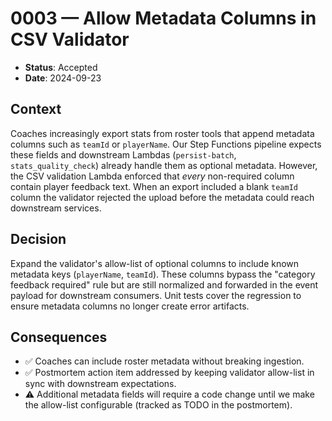 # 0003 — Allow Metadata Columns in CSV Validator

- **Status**: Accepted
- **Date**: 2024-09-23

## Context
Coaches increasingly export stats from roster tools that append metadata columns such as `teamId` or `playerName`.
Our Step Functions pipeline expects these fields and downstream Lambdas (`persist-batch`, `stats_quality_check`) already handle them as optional metadata.
However, the CSV validation Lambda enforced that *every* non-required column contain player feedback text.
When an export included a blank `teamId` column the validator rejected the upload before the metadata could reach downstream services.

## Decision
Expand the validator's allow-list of optional columns to include known metadata keys (`playerName`, `teamId`).
These columns bypass the "category feedback required" rule but are still normalized and forwarded in the event payload for downstream consumers.
Unit tests cover the regression to ensure metadata columns no longer create error artifacts.

## Consequences
- ✅ Coaches can include roster metadata without breaking ingestion.
- ✅ Postmortem action item addressed by keeping validator allow-list in sync with downstream expectations.
- ⚠️ Additional metadata fields will require a code change until we make the allow-list configurable (tracked as TODO in the postmortem).
